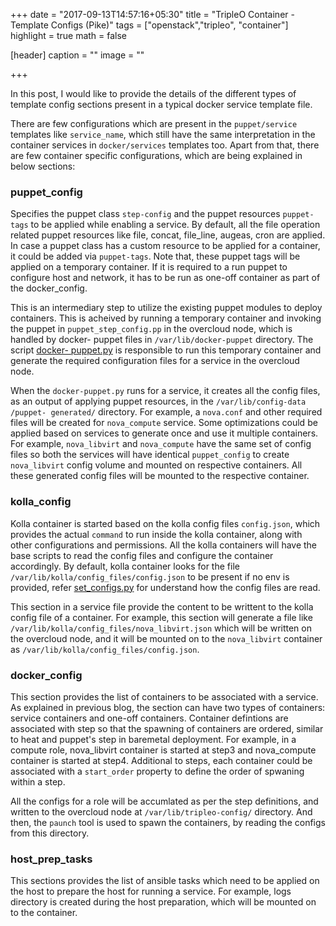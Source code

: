 +++
date = "2017-09-13T14:57:16+05:30"
title = "TripleO Container - Template Configs (Pike)"
tags = ["openstack","tripleo", "container"]
highlight = true
math = false

[header]
  caption = ""
  image = ""

+++

In this post, I would like to provide the details of the different types of
template config sections present in a typical docker service template file.
<!--more-->

There are few configurations which are present in the `puppet/service`
templates like `service_name`, which still have the same interpretation in the
container services in `docker/services` templates too. Apart from that, there
are few container specific configurations, which are being explained in below
sections:


### puppet_config
Specifies the puppet class `step-config` and the puppet resources `puppet-
tags` to be applied while enabling a service. By default, all the file
operation related puppet resources like file, concat, file_line, augeas, cron
are applied. In case a puppet class has a custom resource to be applied for a
container, it could be added via `puppet-tags`. Note that, these puppet tags
will be applied on a temporary container. If it is required to a run puppet to
configure host and network, it has to be run as one-off container as part of
the docker_config.

This is an intermediary step to utilize the existing puppet modules to deploy
containers. This is acheived by running a temporary container and invoking
the puppet in `puppet_step_config.pp` in the overcloud node, which is handled
by docker- puppet files in `/var/lib/docker-puppet` directory. The script
[docker- puppet.py][docker-puppet] is responsible to run this temporary
container and generate the required configuration files for a service in the
overcloud node.

When the `docker-puppet.py` runs for a service, it creates all the config
files, as an output of applying puppet resources, in the `/var/lib/config-data
/puppet- generated/` directory. For example, a `nova.conf` and other required
files will be created for `nova_compute` service. Some optimizations could be
applied based on services to generate once and use it multiple containers. For
example, `nova_libvirt` and `nova_compute` have the same set of config files
so both the services will have identical `puppet_config` to create
`nova_libvirt` config volume and mounted on respective containers. All these
generated config files will be mounted to the respective container.


### kolla_config
Kolla container is started based on the kolla config files `config.json`,
which provides the actual `command` to run inside the kolla container, along
with other configurations and permissions. All the kolla containers will have
the base scripts to read the config files and configure the container
accordingly. By default, kolla container looks for the file
`/var/lib/kolla/config_files/config.json` to be present if no env is provided,
refer [set_configs.py][reading-config-file] for understand how the config
files are read.

This section in a service file provide the content to be writtent to the kolla
config file of a container. For example, this section will generate a file
like `/var/lib/kolla/config_files/nova_libvirt.json` which will be written on
the overcloud node, and it will be mounted on to the `nova_libvirt` container
as `/var/lib/kolla/config_files/config.json`.


### docker_config
This section provides the list of containers to be associated with a service.
As explained in previous blog, the section can have two types of containers:
service containers and one-off containers. Container defintions are associated
with step so that the spawning of containers are ordered, similar to heat and
puppet's step in baremetal deployment. For example, in a compute role,
nova_libvirt container is started at step3 and nova_compute container is
started at step4. Additional to steps, each container could be associated
with a `start_order` property to define the order of spwaning within a step.

All the configs for a role will be accumlated as per the step definitions, and
written to the overcloud node at `/var/lib/tripleo-config/` directory. And
then, the `paunch` tool is used to spawn the containers, by reading the
configs from this directory.

### host_prep_tasks
This sections provides the list of ansible tasks which need to be applied on
the host to prepare the host for running a service. For example, logs
directory is created during the host preparation, which will be mounted on to
the container.


[docker-puppet]: https://github.com/openstack/tripleo-heat-templates/blob/master/docker/docker-puppet.py
[reading-config-file]: https://github.com/openstack/kolla/blob/5.0.0/docker/base/set_configs.py#L278

